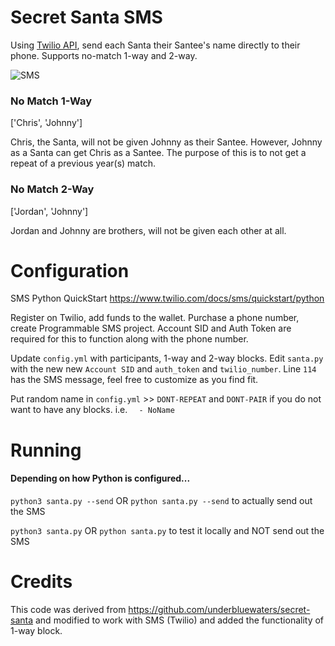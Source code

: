 # Secret Santa SMS
Using [Twilio API](https://www.twilio.com/), send each Santa their Santee's name directly to their phone. Supports no-match 1-way and 2-way.

![SMS](https://i.imgur.com/0GZKWz5.jpg)

### No Match 1-Way
  ['Chris', 'Johnny']
  
  Chris, the Santa, will not be given Johnny as their Santee. However, Johnny as a Santa can get Chris as a Santee. The purpose of this is to not get a repeat of a previous year(s) match.
  
### No Match 2-Way
  ['Jordan', 'Johnny']
  
  Jordan and Johnny are brothers, will not be given each other at all.

# Configuration

SMS Python QuickStart https://www.twilio.com/docs/sms/quickstart/python

Register on Twilio, add funds to the wallet. Purchase a phone number, create Programmable SMS project. Account SID and Auth Token are required for this to function along with the phone number.

Update `config.yml` with participants, 1-way and 2-way blocks. Edit `santa.py` with the new new `Account SID` and `auth_token` and `twilio_number`. Line `114` has the SMS message, feel free to customize as you find fit.

Put random name in `config.yml` >> `DONT-REPEAT` and `DONT-PAIR` if you do not want to have any blocks. i.e. `  - NoName`

# Running

#### Depending on how Python is configured...
`python3 santa.py --send` OR `python santa.py --send` to actually send out the SMS

`python3 santa.py` OR `python santa.py` to test it locally and NOT send out the SMS


# Credits

This code was derived from https://github.com/underbluewaters/secret-santa and modified to work with SMS (Twilio) and added the functionality of 1-way block. 
